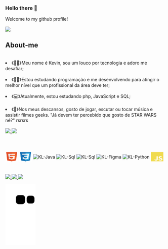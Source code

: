 ### Hello there 👋

Welcome to my github profile!

<div>
  <img align="center" height="300em" src="https://media.giphy.com/media/Nx0rz3jtxtEre/giphy.gif"/>
</div>
<h2> About-me </h2><br>
<li> 《👨‍💻》Meu nome é Kevin, sou um louco por tecnologia e adoro me desafiar; </li><br>
<li> 《👨‍🎓》Estou estudando programação e me desenvolvendo para atingir o melhor nível que um profissional da área deve ter; </li><br>
<li> 《💻》Atualmente, estou estudando php, JavaScript e SQL; </li><br>
<li> 《🖖》Nos meus descansos, gosto de jogar, escutar ou tocar música e assistir filmes geeks. "Já devem ter percebido que gosto de STAR WARS né?" rsrsrs </li><br>
<div>
 <a href="https://github.com/MariaEduardaLeal">
   <img height="180em" src="https://github-readme-stats.vercel.app/api?username=MrKevin284&show_icons=true&theme=radical"/>
   <img height="180em" src="https://github-readme-stats.vercel.app/api/top-langs/?username=MrKevin284&show_icons=true&theme=radical"/>
 </a>
</div>
<h1> </h1>
<div style="display: inline_block"><br>
  <img align="center" alt="KL-HTML" height="30" width="40" src="https://raw.githubusercontent.com/devicons/devicon/master/icons/html5/html5-original.svg">
  <img align="center" alt="KL-CSS" height="30" width="40" src="https://raw.githubusercontent.com/devicons/devicon/master/icons/css3/css3-original.svg">
  <img align="center" alt="KL-Java" height="50" src="https://cdn.jsdelivr.net/gh/devicons/devicon/icons/java/java-original-wordmark.svg">
  <img align="center" alt="KL-Sql" height="50" width="40" src="https://cdn.jsdelivr.net/gh/devicons/devicon/icons/mysql/mysql-original.svg">
  <img align="center" alt="KL-Sql" height="50" width="40" src="https://cdn.jsdelivr.net/gh/devicons/devicon/icons/php/php-original.svg" />
  <img align="center" alt="KL-Figma" height="50" width="40" src="https://cdn.jsdelivr.net/gh/devicons/devicon/icons/figma/figma-original.svg"/>
  <img align="center" alt="KL-Python" height="40" width="50" src="https://cdn.jsdelivr.net/gh/devicons/devicon/icons/python/python-original-wordmark.svg" /> 
  <img align="center" alt="KL-Js" height="30" width="40" src="https://raw.githubusercontent.com/devicons/devicon/master/icons/javascript/javascript-plain.svg">
  
</div>
<h1> </h1>
<div>
 <a href="mailto:kevin.lucas284sz@gmail.com" target="_blank">
   <img src="https://img.shields.io/badge/Gmail-D14836?style=for-the-badge&logo=gmail&logoColor=white" target="_blank">
 </a>
 <a href="https://www.linkedin.com/in/kevin-souza-471791236/" target="_blank">
   <img src="https://img.shields.io/badge/-LinkedIn-%230077B5?style=for-the-badge&logo=linkedin&logoColor=white" target="_blank">
 </a>
 <a href="https://www.instagram.com/kevin.l284/?hl=pt-br" target="_blank"><img src="https://img.shields.io/badge/-Instagram-%23E4405F?style=for-the-badge&logo=instagram&logoColor=white" target="_blank">
 </a>
  
 ![Snake animation](https://github.com/rafaballerini/rafaballerini/blob/output/github-contribution-grid-snake.svg)

</div>
